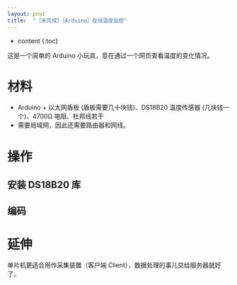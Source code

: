 ```yaml
---
layout: post
title:  "［未完成］［Arduino］在线温度监控"
---
```

* content
{:toc}

这是一个简单的 Arduino 小玩具，意在通过一个网页查看温度的变化情况。

# 材料

* Arduino + 以太网盾板 (盾板需要几十块钱)、DS18B20 温度传感器 (几块钱一个)、4700Ω 电阻、杜邦线若干
* 需要局域网，因此还需要路由器和网线。

# 操作

## 安装 DS18B20 库

## 编码

# 延伸

单片机更适合用作采集装置（客户端 Client），数据处理的事儿交给服务器就好了。
